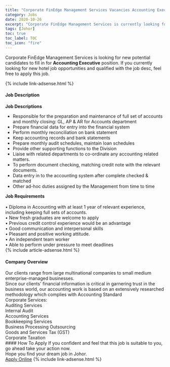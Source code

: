 ```yaml
---
title: "Corporate FinEdge Management Services Vacancies Accounting Executive" 
category: Jobs 
date: 2020-10-26 
excerpt: "Corporate FinEdge Management Services is currently looking for suitable person to fill in the Accounting Executive which positioned at Johor" 
tags: [Johor] 
toc: true 
toc_label: TOC 
toc_icon: "fire" 
--- 
```


<p>Corporate FinEdge Management Services is looking for new potential candidates to fill in for <b>Accounting Executive</b> position. If you currently looking for new hotel job opportunities and qualified with the job desc, feel free to apply this job.
</p>{% include link-adsense.html %} 
<div><div><h4>Job Description</h4></div><div><div><span><div><div><strong>Job Descriptions</strong></div><ul><li>Responsible for the preparation and maintenance of full set of accounts and monthly closing: GL, AP &amp; AR for Accounts department</li><li>Prepare financial data for entry into the financial system</li><li>Perform monthly reconciliation on bank statement</li><li>Keep accounting records and bank statements</li><li>Prepare monthly audit schedules, maintain loan schedules</li><li>Provide other supporting functions to the Division</li><li>Liaise with related departments to co-ordinate any accounting related matters.</li><li>To perform document checking, matching credit note with the relevant documents.</li><li>Data entry in to the accounting system after complete checked &amp; matched</li><li>Other ad-hoc duties assigned by the Management from time to time</li></ul><div><strong>Job Requirements</strong></div><div><br>&#8226; Diploma in Accounting with at least 1 year of relevant experience, including keeping full sets of accounts.<br>&#8226; New fresh graduates are welcome to apply<br>&#8226; Previous credit control experience would be an advantage<br>&#8226; Good communication and interpersonal skills<br>&#8226; Pleasant and positive working attitude.<br>&#8226; An independent team worker<br>&#8226; Able to perform under pressure to meet deadlines</div></div></span></div></div></div> 
{% include article-adsense.html %} 
<div><div><h4>Company Overview</h4></div><div><div><span><div><div>
<div>
		Our clients range from large multinational companies to small medium enterprise-managed businesses.</div>
<div>
		Since our clients' financial information is critical in garnering trust in the business world, our accounting work&#160;is based on an extensively researched methodology which complies with Accounting Standard</div>
</div>
<div>
	Corporate Services:</div>
<div>
	Auditing Services</div>
<div>
	Internal Audit</div>
<div>
	Accounting Services</div>
<div>
	Bookkeeping Services</div>
<div>
	Business Processing Outsourcing</div>
<div>
	Goods and Services Tax (GST)</div>
<div>
	Corporate Taxation</div></div></span></div></div></div> 
#### How To Apply 
If you confident and feel that this job is suitable to you, go ahead take your action now. <br/> 
Hope you find your dream job in Johor. <br/> 
<a href="https://www.jobstreet.com.my/en/job/accounting-executive-4411531?jobId=jobstreet-my-job-4411531" class="btn btn--info" target="_blank" rel="nofollow noopenner">Apply Online</a> 
{% include link-adsense.html %} 
